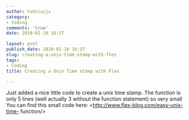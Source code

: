 ```yaml
---
author: tvdsluijs
category:
- Coding
comments: 'true'
date: 2010-02-10 16:37

layout: post
publish_date: 2010-02-10 16:37
slug: creating-a-unix-time-stamp-with-flex
tags:
- Coding
title: Creating a Unix Time stamp with Flex

---
```

Just added a nice little code to create a unix time stamp. The function is
only 5 lines (well actually 3 without the function statement) so very small
You can find this small code here: <http://www.flex-blog.com/easy-unix-time-
function/>

